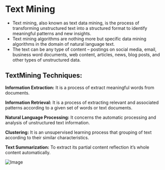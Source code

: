 # Text Mining
- Text mining, also known as text data mining, is the process of transforming unstructured text into a structured format to identify meaningful patterns and new insights.
- Text mining algorithms are nothing more but specific data mining algorithms in the domain of natural language text. 
- The text can be any type of content  – postings on social media, email, business word documents, web content, articles, news, blog posts, and other types of unstructured data.
## TextMining Techniques:
**Information Extraction:** It is a process of extract meaningful words from documents.

**Information Retrieval:** It is a process of extracting relevant and associated patterns according to a given set of words or text documents. 

**Natural Language Processing:** It concerns the automatic processing and analysis of unstructured text information.

**Clustering:** It is an unsupervised learning process that grouping of text according to their similar characteristics.

**Text Summarization:** To extract its partial content reflection it’s whole content automatically.

![Image](https://static.javatpoint.com/tutorial/data-mining/images/text-data-mining.png)

